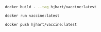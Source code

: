 ```bash
docker build . --tag hjhart/vaccine:latest
```

```bash
docker run vaccine:latest
```

```bash
docker push hjhart/vaccine:latest
```